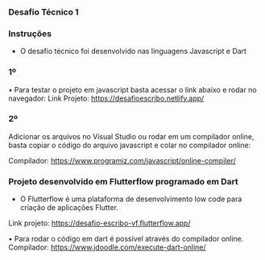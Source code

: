 ### Desafio Técnico 1

### Instruções

- O desafio técnico foi desenvolvido nas linguagens Javascript e Dart
  
### 1º
• Para testar o projeto em javascript basta acessar o link abaixo e rodar no navegador:
Link Projeto: https://desafioescribo.netlify.app/

### 2º
Adicionar os arquivos no Visual Studio ou rodar em um compilador online, basta copiar o código do arquivo javascript e colar no compilador online: 

Compilador: https://www.programiz.com/javascript/online-compiler/

### Projeto desenvolvido em Flutterflow programado em Dart
- O Flutterflow é uma plataforma de desenvolvimento low code para criação de aplicações Flutter.

 Link projeto: https://desafio-escribo-vf.flutterflow.app/
 
• Para rodar o código em dart é possível através do compilador online.
Compilador: https://www.jdoodle.com/execute-dart-online/
